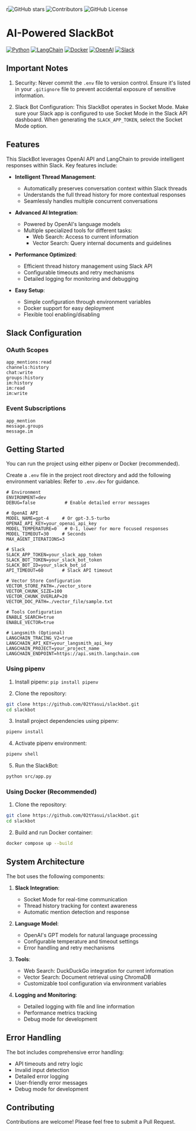 r![GitHub stars](https://img.shields.io/github/stars/02tYasui/langchain-slackbot.svg)
![Contributors](https://img.shields.io/github/contributors/02tYasui/langchain-slackbot)
![GitHub License](https://img.shields.io/github/license/02tYasui/langchain-slackbot)

# AI-Powered SlackBot
[![Python](https://img.shields.io/badge/Python-3776AB?logo=python&logoColor=white)](https://www.python.org/)
[![LangChain](https://img.shields.io/badge/LangChain-121112?logo=chainlink&logoColor=white)](https://langchain.com/)
[![Docker](https://img.shields.io/badge/Docker-2496ED?logo=docker&logoColor=white)](https://www.docker.com/)
[![OpenAI](https://img.shields.io/badge/OpenAI-412991?logo=openai&logoColor=white)](https://openai.com/)
[![Slack](https://img.shields.io/badge/Slack-4A154B?logo=slack&logoColor=white)](https://slack.com/)

## Important Notes

1. Security: Never commit the `.env` file to version control. Ensure it's listed in your `.gitignore` file to prevent accidental exposure of sensitive information.

2. Slack Bot Configuration: This SlackBot operates in Socket Mode. Make sure your Slack app is configured to use Socket Mode in the Slack API dashboard. When generating the `SLACK_APP_TOKEN`, select the Socket Mode option.

## Features

This SlackBot leverages OpenAI API and LangChain to provide intelligent responses within Slack. Key features include:

- **Intelligent Thread Management**: 
  - Automatically preserves conversation context within Slack threads
  - Understands the full thread history for more contextual responses
  - Seamlessly handles multiple concurrent conversations

- **Advanced AI Integration**: 
  - Powered by OpenAI's language models
  - Multiple specialized tools for different tasks:
    - Web Search: Access to current information
    - Vector Search: Query internal documents and guidelines

- **Performance Optimized**:
  - Efficient thread history management using Slack API
  - Configurable timeouts and retry mechanisms
  - Detailed logging for monitoring and debugging

- **Easy Setup**: 
  - Simple configuration through environment variables
  - Docker support for easy deployment
  - Flexible tool enabling/disabling

## Slack Configuration

### OAuth Scopes
```text
app_mentions:read
channels:history
chat:write
groups:history
im:history
im:read
im:write
```

### Event Subscriptions
```text
app_mention
message.groups
message.im
```

## Getting Started

You can run the project using either pipenv or Docker (recommended).

Create a `.env` file in the project root directory and add the following environment variables:
Refer to `.env.dev` for guidance.
```Dotenv
# Environment
ENVIRONMENT=dev
DEBUG=false           # Enable detailed error messages

# OpenAI API
MODEL_NAME=gpt-4     # Or gpt-3.5-turbo
OPENAI_API_KEY=your_openai_api_key
MODEL_TEMPERATURE=0   # 0-1, lower for more focused responses
MODEL_TIMEOUT=30     # Seconds
MAX_AGENT_ITERATIONS=3

# Slack
SLACK_APP_TOKEN=your_slack_app_token
SLACK_BOT_TOKEN=your_slack_bot_token
SLACK_BOT_ID=your_slack_bot_id
API_TIMEOUT=60       # Slack API timeout

# Vector Store Configuration
VECTOR_STORE_PATH=./vector_store
VECTOR_CHUNK_SIZE=100
VECTOR_CHUNK_OVERLAP=20
VECTOR_DOC_PATH=./vector_file/sample.txt

# Tools Configuration
ENABLE_SEARCH=true
ENABLE_VECTOR=true

# Langsmith (Optional)
LANGCHAIN_TRACING_V2=true
LANGCHAIN_API_KEY=your_langsmith_api_key
LANGCHAIN_PROJECT=your_project_name
LANGCHAIN_ENDPOINT=https://api.smith.langchain.com
```

### Using pipenv
1. Install pipenv: `pip install pipenv`

2. Clone the repository:
```bash
git clone https://github.com/02tYasui/slackbot.git
cd slackbot
```

3. Install project dependencies using pipenv:
```bash
pipenv install
```

4. Activate pipenv environment:
```bash
pipenv shell
```

5. Run the SlackBot:
```bash
python src/app.py
```

### Using Docker (Recommended)

1. Clone the repository:
```bash
git clone https://github.com/02tYasui/slackbot.git
cd slackbot
```

2. Build and run Docker container:
```bash
docker compose up --build
```

## System Architecture

The bot uses the following components:

1. **Slack Integration**:
   - Socket Mode for real-time communication
   - Thread history tracking for context awareness
   - Automatic mention detection and response

2. **Language Model**:
   - OpenAI's GPT models for natural language processing
   - Configurable temperature and timeout settings
   - Error handling and retry mechanisms

3. **Tools**:
   - Web Search: DuckDuckGo integration for current information
   - Vector Search: Document retrieval using ChromaDB
   - Customizable tool configuration via environment variables

4. **Logging and Monitoring**:
   - Detailed logging with file and line information
   - Performance metrics tracking
   - Debug mode for development

## Error Handling

The bot includes comprehensive error handling:

- API timeouts and retry logic
- Invalid input detection
- Detailed error logging
- User-friendly error messages
- Debug mode for development

## Contributing

Contributions are welcome! Please feel free to submit a Pull Request.
